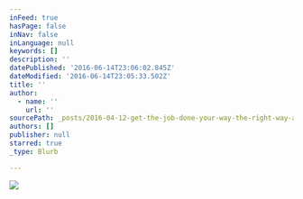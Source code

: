 ```yaml
---
inFeed: true
hasPage: false
inNav: false
inLanguage: null
keywords: []
description: ''
datePublished: '2016-06-14T23:06:02.845Z'
dateModified: '2016-06-14T23:05:33.502Z'
title: ''
author:
  - name: ''
    url: ''
sourcePath: _posts/2016-04-12-get-the-job-done-your-way-the-right-way-and-on-time.md
authors: []
publisher: null
starred: true
_type: Blurb

---
```

![](https://the-grid-user-content.s3-us-west-2.amazonaws.com/24c51cf6-79cd-4fec-8e4b-7711a6fd7246.jpg)